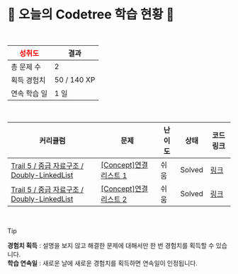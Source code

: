# 🌲 오늘의 Codetree 학습 현황 🌲

<br />

| <span style="color:red;display:block;text-align:center;"> **성취도**</span> | 결과 |
|---|---|
| 총 문제 수 | 2 |
| 획득 경험치 | 50 / 140 XP |
| 연속 학습 일 | 1 일 |

<br />

|커리큘럼|문제|난이도|상태|코드 링크|
|---|---|---|---|---|
|[Trail 5 / 중급 자료구조 / Doubly-LinkedList](https://www.codetree.ai/trail-info/intermediate-mid/)|[[Concept]연결리스트 1](https://www.codetree.ai/trails/complete/curated-cards/intro-linked-list1/)|쉬움|Solved|[링크](https://github.com/se-ize/Codetree/blob/main/250719/%EC%97%B0%EA%B2%B0%EB%A6%AC%EC%8A%A4%ED%8A%B8%201/linked-list1.java)|
|[Trail 5 / 중급 자료구조 / Doubly-LinkedList](https://www.codetree.ai/trail-info/intermediate-mid/)|[[Concept]연결리스트 2](https://www.codetree.ai/trails/complete/curated-cards/intro-linked-list2/)|쉬움|Solved|[링크](https://github.com/se-ize/Codetree/blob/main/250719/%EC%97%B0%EA%B2%B0%EB%A6%AC%EC%8A%A4%ED%8A%B8%202/linked-list2.java)|


<br />

> [!TIP]
> **경험치 획득** : 설명을 보지 않고 해결한 문제에 대해서만 한 번 경험치를 획득할 수 있습니다.  
> **학습 연속일** : 새로운 날에 새로운 경험치를 획득하면 연속일이 인정됩니다.

